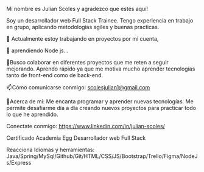 
Mi nombre es Julian Scoles y agradezco que estés aquí!

Soy un desarrollador web Full Stack Trainee.
Tengo experiencia en trabajo en grupo, aplicando metodologias agiles y buenas practicas.

🔭 Actualmente estoy trabajando en proyectos por mi cuenta,

🌱  aprendiendo Node js...

👯Busco colaborar en diferentes proyectos que me reten a seguir mejorando. Aprendo rápido ya que me motiva mucho aprender tecnologías tanto de front-end como de back-end.


📫Cómo comunicarse conmigo: scolesjulian1@gmail.com 



🙈Acerca de mí: Me encanta programar y aprender nuevas tecnologías. Me permite desafiarme día a día creando nuevos proyectos para practicar todo lo que he aprendido. 





Conectate conmigo:
https://www.linkedin.com/in/julian-scoles/


Certificado Academia Egg
Desarrollador web Full Stack

Reacciona
Idiomas y herramientas:
Java/Spring/MySql/Github/Git/HTML/CSS/JS/Bootstrap/Trello/Figma/NodeJs/Express


